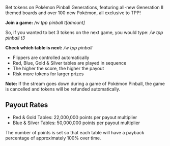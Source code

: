Bet tokens on Pokémon Pinball Generations, featuring all-new Generation II themed boards and over 100 new Pokémon, all exclusive to TPP!

**Join a game:** */w tpp pinball t[amount]*  

So, if you wanted to bet 3 tokens on the next game, you would type: */w tpp pinball t3*

**Check which table is next:** */w tpp pinball*

* Flippers are controlled automatically
* Red, Blue, Gold & Silver tables are played in sequence
* The higher the score, the higher the payout
* Risk more tokens for larger prizes

**Note:** If the stream goes down during a game of Pokémon Pinball, the game is cancelled and tokens will be refunded automatically.

## Payout Rates

* Red & Gold Tables: 22,000,000 points per payout multiplier
* Blue & Silver Tables: 50,000,000 points per payout multiplier

The number of points is set so that each table will have a payback percentage of approximately 100% over time.